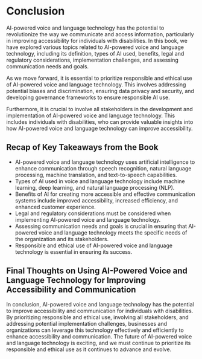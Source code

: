 # Conclusion

AI-powered voice and language technology has the potential to revolutionize the way we communicate and access information, particularly in improving accessibility for individuals with disabilities. In this book, we have explored various topics related to AI-powered voice and language technology, including its definition, types of AI used, benefits, legal and regulatory considerations, implementation challenges, and assessing communication needs and goals.

As we move forward, it is essential to prioritize responsible and ethical use of AI-powered voice and language technology. This involves addressing potential biases and discrimination, ensuring data privacy and security, and developing governance frameworks to ensure responsible AI use.

Furthermore, it is crucial to involve all stakeholders in the development and implementation of AI-powered voice and language technology. This includes individuals with disabilities, who can provide valuable insights into how AI-powered voice and language technology can improve accessibility.

Recap of Key Takeaways from the Book
------------------------------------

* AI-powered voice and language technology uses artificial intelligence to enhance communication through speech recognition, natural language processing, machine translation, and text-to-speech capabilities.
* Types of AI used in voice and language technology include machine learning, deep learning, and natural language processing (NLP).
* Benefits of AI for creating more accessible and effective communication systems include improved accessibility, increased efficiency, and enhanced customer experience.
* Legal and regulatory considerations must be considered when implementing AI-powered voice and language technology.
* Assessing communication needs and goals is crucial in ensuring that AI-powered voice and language technology meets the specific needs of the organization and its stakeholders.
* Responsible and ethical use of AI-powered voice and language technology is essential in ensuring its success.

Final Thoughts on Using AI-Powered Voice and Language Technology for Improving Accessibility and Communication
--------------------------------------------------------------------------------------------------------------

In conclusion, AI-powered voice and language technology has the potential to improve accessibility and communication for individuals with disabilities. By prioritizing responsible and ethical use, involving all stakeholders, and addressing potential implementation challenges, businesses and organizations can leverage this technology effectively and efficiently to enhance accessibility and communication. The future of AI-powered voice and language technology is exciting, and we must continue to prioritize its responsible and ethical use as it continues to advance and evolve.